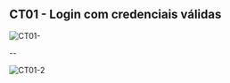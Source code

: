 
## CT01 - Login com credenciais válidas 




![CT01-](https://github.com/user-attachments/assets/b9175ca8-6ca7-4599-8e6e-880f94870f95)

--

![CT01-2](https://github.com/user-attachments/assets/38b3855d-423d-4882-815c-52e3f01937d1)

